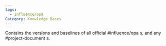 ```yaml
---
tags:
  - influence/opa
Category: Knowledge Bases
---
```

Contains the versions and baselines of all official #influence/opa s, and any #project-document s.